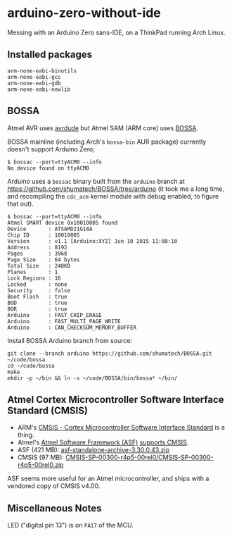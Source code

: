 arduino-zero-without-ide
========================

Messing with an Arduino Zero sans-IDE, on a ThinkPad running Arch Linux.

Installed packages
------------------

```
arm-none-eabi-binutils
arm-none-eabi-gcc
arm-none-eabi-gdb
arm-none-eabi-newlib
```

BOSSA
-----

Atmel AVR uses [avrdude] but Atmel SAM (ARM core) uses [BOSSA].

BOSSA mainline (including Arch's `bossa-bin` AUR package) currently doesn't support Arduino Zero;

```
$ bossac --port=ttyACM0 --info
No device found on ttyACM0
```

Arduino uses a `bossac` binary built from the `arduino` branch at https://github.com/shumatech/BOSSA/tree/arduino (it took me a long time, and recompiling the `cdc_acm` kernel module with debug enabled, to figure that out).

```
$ bossac --port=ttyACM0 --info
Atmel SMART device 0x10010005 found
Device       : ATSAMD21G18A
Chip ID      : 10010005
Version      : v1.1 [Arduino:XYZ] Jun 10 2015 11:08:10
Address      : 8192
Pages        : 3968
Page Size    : 64 bytes
Total Size   : 248KB
Planes       : 1
Lock Regions : 16
Locked       : none
Security     : false
Boot Flash   : true
BOD          : true
BOR          : true
Arduino      : FAST_CHIP_ERASE
Arduino      : FAST_MULTI_PAGE_WRITE
Arduino      : CAN_CHECKSUM_MEMORY_BUFFER
```

Install BOSSA Arduino branch from source:

```
git clone --branch arduino https://github.com/shumatech/BOSSA.git ~/code/bossa
cd ~/code/bossa
make
mkdir -p ~/bin && ln -s ~/code/BOSSA/bin/bossa* ~/bin/
```

Atmel Cortex Microcontroller Software Interface Standard (CMSIS)
----------------------------------------------------------------

* ARM's [CMSIS - Cortex Microcontroller Software Interface Standard][CMSIS] is a thing.
* Atmel's [Atmel Software Framework (ASF)][ASF] [supports CMSIS][ASF-CMSIS].
* ASF (421 MB): [asf-standalone-archive-3.30.0.43.zip][ASF download]
* CMSIS (97 MB): [CMSIS-SP-00300-r4p5-00rel0/CMSIS-SP-00300-r4p5-00rel0.zip][CMSIS download]

ASF seems more useful for an Atmel microcontroller, and ships with a vendored copy of CMSIS v4.00.


Miscellaneous Notes
-------------------

LED ("digital pin 13") is on `PA17` of the MCU.


[ASF download]: http://www.atmel.com/images/asf-standalone-archive-3.30.0.43.zip
[ASF-CMSIS]: http://asf.atmel.com/docs/latest/cmsis.html
[ASF]: http://asf.atmel.com/docs/latest/index.html
[BOSSA]: http://www.shumatech.com/web/products/bossa
[CMSIS download]: https://silver.arm.com/download/ARM_and_AMBA_Architecture/CMSIS-SP-00300-r4p5-00rel0/CMSIS-SP-00300-r4p5-00rel0.zip
[CMSIS]: http://www.arm.com/products/processors/cortex-m/cortex-microcontroller-software-interface-standard.php
[avrdude]: http://www.nongnu.org/avrdude/
